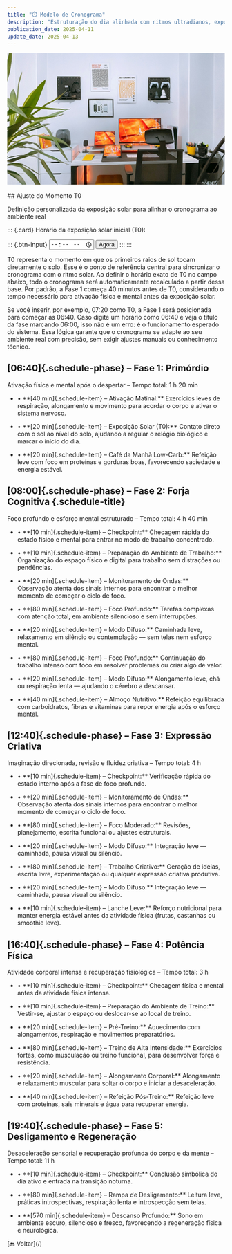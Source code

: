 ```yaml
---
title: "⏱️ Modelo de Cronograma"
description: "Estruturação do dia alinhada com ritmos ultradianos, exposição solar, checkpoints estratégicos e máxima performance cognitiva e física."
publication_date: 2025-04-11
update_date: 2025-04-13
---
```


![[Fonte: Afshin T2Y / Unsplash]](/assets/images/afshin-t2y-3_PVkGcXqgQ-unsplash.jpg "Imagem de capa")

<section class="section">
## Ajuste do Momento T0
<p class="text-small text-secondary">Definição personalizada da exposição solar para alinhar o cronograma ao ambiente real</p>

::: {.card}
<label for="start-time">Horário da exposição solar inicial (T0):</label>

::: {.btn-input}
<input type="time" id="start-time" />
<button id="now-btn">Agora</button>
:::
:::

<p class="text-small">T0 representa o momento em que os primeiros raios de sol tocam diretamente o solo. Esse é o ponto de referência central para sincronizar o cronograma com o ritmo solar. Ao definir o horário exato de T0 no campo abaixo, todo o cronograma será automaticamente recalculado a partir dessa base. Por padrão, a Fase 1 começa 40 minutos antes de T0, considerando o tempo necessário para ativação física e mental antes da exposição solar.</p>

<p class="text-small">Se você inserir, por exemplo, 07:20 como T0, a Fase 1 será posicionada para começar às 06:40. Caso digite um horário como 06:40 e veja o título da fase marcando 06:00, isso não é um erro: é o funcionamento esperado do sistema. Essa lógica garante que o cronograma se adapte ao seu ambiente real com precisão, sem exigir ajustes manuais ou conhecimento técnico.</p>

## [06:40]{.schedule-phase} – Fase 1: Primórdio
<p class="text-small text-secondary">Ativação física e mental após o despertar – Tempo total: 1 h 20 min</p>

- <p>• **[40 min]{.schedule-item} – Ativação Matinal:** Exercícios leves de respiração, alongamento e movimento para acordar o corpo e ativar o sistema nervoso.</p>
- <p>• **[20 min]{.schedule-item} – Exposição Solar (T0):** Contato direto com o sol ao nível do solo, ajudando a regular o relógio biológico e marcar o início do dia.</p>
- <p>• **[20 min]{.schedule-item} – Café da Manhã Low-Carb:** Refeição leve com foco em proteínas e gorduras boas, favorecendo saciedade e energia estável.</p>

## [08:00]{.schedule-phase} – Fase 2: Forja Cognitiva {.schedule-title}
<p class="text-small text-secondary">Foco profundo e esforço mental estruturado – Tempo total: 4 h 40 min</p>

- <p>• **[10 min]{.schedule-item} – Checkpoint:** Checagem rápida do estado físico e mental para entrar no modo de trabalho concentrado.</p>
- <p>• **[10 min]{.schedule-item} – Preparação do Ambiente de Trabalho:** Organização do espaço físico e digital para trabalho sem distrações ou pendências.</p>
- <p>• **[20 min]{.schedule-item} – Monitoramento de Ondas:** Observação atenta dos sinais internos para encontrar o melhor momento de começar o ciclo de foco.</p>
- <p>• **[80 min]{.schedule-item} – Foco Profundo:** Tarefas complexas com atenção total, em ambiente silencioso e sem interrupções.</p>
- <p>• **[20 min]{.schedule-item} – Modo Difuso:** Caminhada leve, relaxamento em silêncio ou contemplação — sem telas nem esforço mental.</p>
- <p>• **[80 min]{.schedule-item} – Foco Profundo:** Continuação do trabalho intenso com foco em resolver problemas ou criar algo de valor.</p>
- <p>• **[20 min]{.schedule-item} – Modo Difuso:** Alongamento leve, chá ou respiração lenta — ajudando o cérebro a descansar.</p>
- <p>• **[40 min]{.schedule-item} – Almoço Nutritivo:** Refeição equilibrada com carboidratos, fibras e vitaminas para repor energia após o esforço mental.</p>

## [12:40]{.schedule-phase} – Fase 3: Expressão Criativa
<p class="text-small text-secondary">Imaginação direcionada, revisão e fluidez criativa – Tempo total: 4 h</p>

- <p>• **[10 min]{.schedule-item} – Checkpoint:** Verificação rápida do estado interno após a fase de foco profundo.</p>
- <p>• **[20 min]{.schedule-item} – Monitoramento de Ondas:** Observação atenta dos sinais internos para encontrar o melhor momento de começar o ciclo de foco.</p>
- <p>• **[80 min]{.schedule-item} – Foco Moderado:** Revisões, planejamento, escrita funcional ou ajustes estruturais.</p>
- <p>• **[20 min]{.schedule-item} – Modo Difuso:** Integração leve — caminhada, pausa visual ou silêncio.</p>
- <p>• **[80 min]{.schedule-item} – Trabalho Criativo:** Geração de ideias, escrita livre, experimentação ou qualquer expressão criativa produtiva.</p>
- <p>• **[20 min]{.schedule-item} – Modo Difuso:** Integração leve — caminhada, pausa visual ou silêncio.</p>
- <p>• **[10 min]{.schedule-item} – Lanche Leve:** Reforço nutricional para manter energia estável antes da atividade física (frutas, castanhas ou smoothie leve).</p>

## [16:40]{.schedule-phase} – Fase 4: Potência Física
<p class="text-small text-secondary">Atividade corporal intensa e recuperação fisiológica – Tempo total: 3 h</p>

- <p>• **[10 min]{.schedule-item} – Checkpoint:** Checagem física e mental antes da atividade física intensa.</p>
- <p>• **[10 min]{.schedule-item} – Preparação do Ambiente de Treino:** Vestir-se, ajustar o espaço ou deslocar-se ao local de treino.</p>
- <p>• **[20 min]{.schedule-item} – Pré-Treino:** Aquecimento com alongamentos, respiração e movimentos preparatórios.</p>
- <p>• **[80 min]{.schedule-item} – Treino de Alta Intensidade:** Exercícios fortes, como musculação ou treino funcional, para desenvolver força e resistência.</p>
- <p>• **[20 min]{.schedule-item} – Alongamento Corporal:** Alongamento e relaxamento muscular para soltar o corpo e iniciar a desaceleração.</p>
- <p>• **[40 min]{.schedule-item} – Refeição Pós-Treino:** Refeição leve com proteínas, sais minerais e água para recuperar energia.</p>

## [19:40]{.schedule-phase} – Fase 5: Desligamento e Regeneração
<p class="text-small text-secondary">Desaceleração sensorial e recuperação profunda do corpo e da mente – Tempo total: 11 h</p>

- <p>• **[10 min]{.schedule-item} – Checkpoint:** Conclusão simbólica do dia ativo e entrada na transição noturna.</p>
- <p>• **[80 min]{.schedule-item} – Rampa de Desligamento:** Leitura leve, práticas introspectivas, respiração lenta e introspecção sem telas.</p>
- <p>• **[570 min]{.schedule-item} – Descanso Profundo:** Sono em ambiente escuro, silencioso e fresco, favorecendo a regeneração física e neurológica.</p>
</section>

<section class="section text-center">[🔙 Voltar](/)</section>
